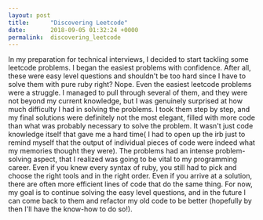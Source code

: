 ```yaml
---
layout: post
title:      "Discovering Leetcode"
date:       2018-09-05 01:32:24 +0000
permalink:  discovering_leetcode
---
```



In my preparation for technical interviews, I decided to start tackling some leetcode problems. I began the easiest problems with confidence. After all, these were easy level questions and shouldn't be too hard since I have to solve them with pure ruby right? Nope. Even the easiest leetcode problems were a struggle. I managed to pull through several of them, and they were not beyond my current knowledge, but I was genuinely surprised at how much difficulty I had in solving the problems. I took them step by step, and my final solutions were definitely not the most elegant, filled with more code than what was probably necessary to solve the problem. It wasn't just code knowledge itself that gave me a hard time( I had to open up the irb just to remind myself that the output of individual pieces of code were indeed what my memories thought they were). The problems had an intense problem-solving aspect, that I realized was going to be vital to my programming career. Even if you knew every syntax of ruby, you still had to pick and choose the right tools and in the right order. Even if you arrive at a solution, there are often more efficient lines of code that do the same thing. For now, my goal is to continue solving the easy level questions, and in the future I can come back to them and refactor my old code to be better (hopefully by then I'll have the know-how to do so!). 
